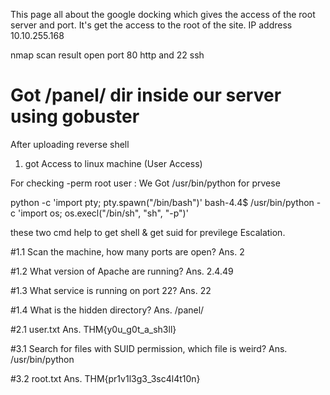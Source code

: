  This page all about the google docking  which gives the access of the root server and port.
 It's get the access to the root of the site.
IP address 10.10.255.168

nmap scan result open port 80 http and 22 ssh

# Got /panel/ dir inside our server using gobuster

After uploading reverse shell

1. got Access to linux machine (User Access)

For checking -perm root user :
We Got /usr/bin/python for prvese 

python -c 'import pty; pty.spawn("/bin/bash")'
bash-4.4$ /usr/bin/python -c 'import os; os.execl("/bin/sh", "sh", "-p")'

these two cmd help to get shell & get suid for previlege Escalation.




#1.1 Scan the machine, how many ports are open?
Ans. 2

#1.2 What version of Apache are running?
Ans. 2.4.49

#1.3 What service is running on port 22?
Ans. 22

#1.4 What is the hidden directory?
Ans. /panel/

#2.1 user.txt 
Ans. THM{y0u_g0t_a_sh3ll}

#3.1 Search for files with SUID permission, which file is weird? 
Ans. /usr/bin/python

#3.2 root.txt
Ans. THM{pr1v1l3g3_3sc4l4t10n}
